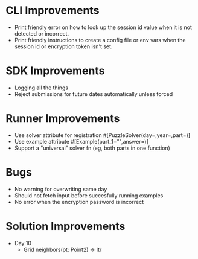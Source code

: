 # CLI Improvements
- Print friendly error on how to look up the session id value when it is not
  detected or incorrect.
- Print friendly instructions to create a config file or env vars when the session
  id or encryption token isn't set.

# SDK Improvements
- Logging all the things
- Reject submissions for future dates automatically unless forced

# Runner Improvements
- Use solver attribute for registration #[PuzzleSolver(day=,year=,part=)]
- Use example attribute #[Example(part_1="",answer=)]
- Support a "universal" solver fn (eg, both parts in one function)

# Bugs
- No warning for overwriting same day
- Should not fetch input before succesfully running examples
- No error when the encryption password is incorrect

# Solution Improvements
- Day 10
   - Grid neighbors(pt: Point2) -> Itr<Point2>